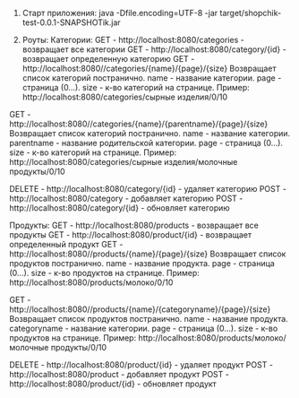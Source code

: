 1. Старт приложения:
java -Dfile.encoding=UTF-8 -jar target/shopchik-test-0.0.1-SNAPSHOTik.jar

2. Роуты:
Категории:
GET - http://localhost:8080/categories - возвращает все категории
GET - http://localhost:8080/category/{id} - возвращает определенную категорию
GET - http://localhost:8080//categories/{name}/{page}/{size}
	Возвращает список категорий постранично. 
	name - название категории. 
	page - страница (0...). 
	size - к-во категорий на странице.
	Пример:
	http://localhost:8080/categories/сырные изделия/0/10
	
GET - http://localhost:8080//categories/{name}/{parentname}/{page}/{size}
	Возвращает список категорий постранично. 
	name - название категории. 
	parentname - название родительской категории. 
	page - страница (0...). 
	size - к-во категорий на странице.
	Пример:
	http://localhost:8080/categories/сырные изделия/молочные продукты/0/10
	
	
DELETE - http://localhost:8080/category/{id} - удаляет категорию
POST - http://localhost:8080/category - добавляет категорию
POST - http://localhost:8080/category/{id} - обновляет категорию

Продукты:
GET - http://localhost:8080/products - возвращает все продукты
GET - http://localhost:8080/product/{id} - возвращает определенный продукт
GET - http://localhost:8080//products/{name}/{page}/{size}
	Возвращает список продуктов постранично. 
	name - название продукта. 
	page - страница (0...). 
	size - к-во продуктов на странице.
	Пример:
	http://localhost:8080/products/молоко/0/10
	
GET - http://localhost:8080//products/{name}/{categoryname}/{page}/{size}
	Возвращает список продуктов постранично. 
	name - название продукта. 
	categoryname - название категории. 
	page - страница (0...). 
	size - к-во продуктов на странице.
	Пример:
	http://localhost:8080/products/молоко/молочные продукты/0/10
	
DELETE - http://localhost:8080/product/{id} - удаляет продукт
POST - http://localhost:8080/product - добавляет продукт
POST - http://localhost:8080/product/{id} - обновляет продукт
